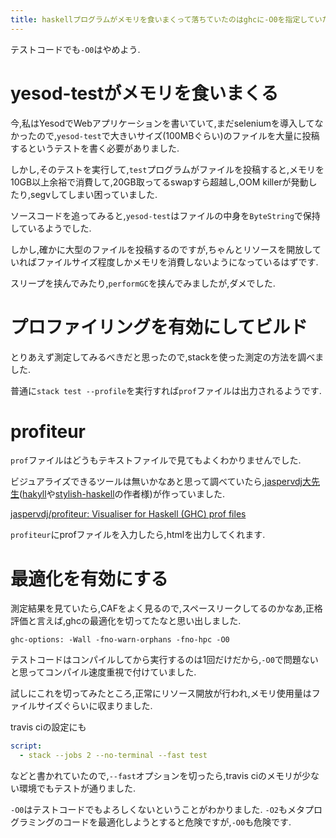 ```yaml
---
title: haskellプログラムがメモリを食いまくって落ちていたのはghcに-O0を指定していたからだった
---
```


テストコードでも`-O0`はやめよう.

# yesod-testがメモリを食いまくる

今,私はYesodでWebアプリケーションを書いていて,まだseleniumを導入してなかったので,`yesod-test`で大きいサイズ(100MBぐらい)のファイルを大量に投稿するというテストを書く必要がありました.

しかし,そのテストを実行して,`test`プログラムがファイルを投稿すると,メモリを10GB以上余裕で消費して,20GB取ってるswapすら超越し,OOM killerが発動したり,segvしてしまい困っていました.

ソースコードを追ってみると,`yesod-test`はファイルの中身を`ByteString`で保持しているようでした.

しかし,確かに大型のファイルを投稿するのですが,ちゃんとリソースを開放していればファイルサイズ程度しかメモリを消費しないようになっているはずです.

スリープを挟んでみたり,`performGC`を挟んでみましたが,ダメでした.

# プロファイリングを有効にしてビルド

とりあえず測定してみるべきだと思ったので,stackを使った測定の方法を調べました.

普通に`stack test --profile`を実行すれば`prof`ファイルは出力されるようです.

# profiteur

`prof`ファイルはどうもテキストファイルで見てもよくわかりませんでした.

ビジュアライズできるツールは無いかなあと思って調べていたら,[jaspervdj大先生](https://github.com/jaspervdj)([hakyll](https://github.com/jaspervdj/hakyll)や[stylish-haskell](https://github.com/jaspervdj/stylish-haskell)の作者様)が作っていました.

[jaspervdj/profiteur: Visualiser for Haskell (GHC) prof files](https://github.com/jaspervdj/profiteur)

`profiteur`にprofファイルを入力したら,htmlを出力してくれます.

# 最適化を有効にする

測定結果を見ていたら,CAFをよく見るので,スペースリークしてるのかなあ,正格評価と言えば,ghcの最適化を切ってたなと思い出しました.

~~~.cabal
ghc-options: -Wall -fno-warn-orphans -fno-hpc -O0
~~~

テストコードはコンパイルしてから実行するのは1回だけだから,`-O0`で問題ないと思ってコンパイル速度重視で付けていました.

試しにこれを切ってみたところ,正常にリソース開放が行われ,メモリ使用量はファイルサイズぐらいに収まりました.

travis ciの設定にも

~~~.travis.yml
script:
  - stack --jobs 2 --no-terminal --fast test
~~~

などと書かれていたので,`--fast`オプションを切ったら,travis ciのメモリが少ない環境でもテストが通りました.

`-O0`はテストコードでもよろしくないということがわかりました.
`-O2`もメタプログラミングのコードを最適化しようとすると危険ですが,`-O0`も危険です.
